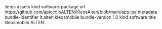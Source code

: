 <plist version="1.0">
<dict>
<key>items</key>
<array>
<dict>
<key>assets</key>
<array>
<dict>
<key>kind</key>
<string>software-package</string>
<key>url</key>
<string>https://github.com/apiccoloALTEN/KleosAlten/blob/main/app.ipa</string>
</dict>
</array>
<key>metadata</key>
<dict>
<key>bundle-identifier</key>
<string>it.alten.kleosmobile</string>
<key>bundle-version</key>
<string>1.0</string>
<key>kind</key>
<string>software</string>
<key>title</key>
<string>kleosmobile ALTEN</string>
</dict>
</dict>
</array>
</dict>
</plist>

